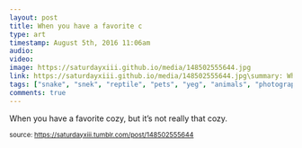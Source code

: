 ```yaml
---
layout: post
title: When you have a favorite c
type: art
timestamp: August 5th, 2016 11:06am
audio: 
video: 
image: https://saturdayxiii.github.io/media/148502555644.jpg
link: https://saturdayxiii.github.io/media/148502555644.jpg\summary: When you have a favorite cozy, but it’s not really that cozy.
tags: ["snake", "snek", "reptile", "pets", "yeg", "animals", "photography", "art"]
comments: true
---
```


When you have a favorite cozy, but it’s not really that cozy.
 
  
<small>source: https://saturdayxiii.tumblr.com/post/148502555644</small>